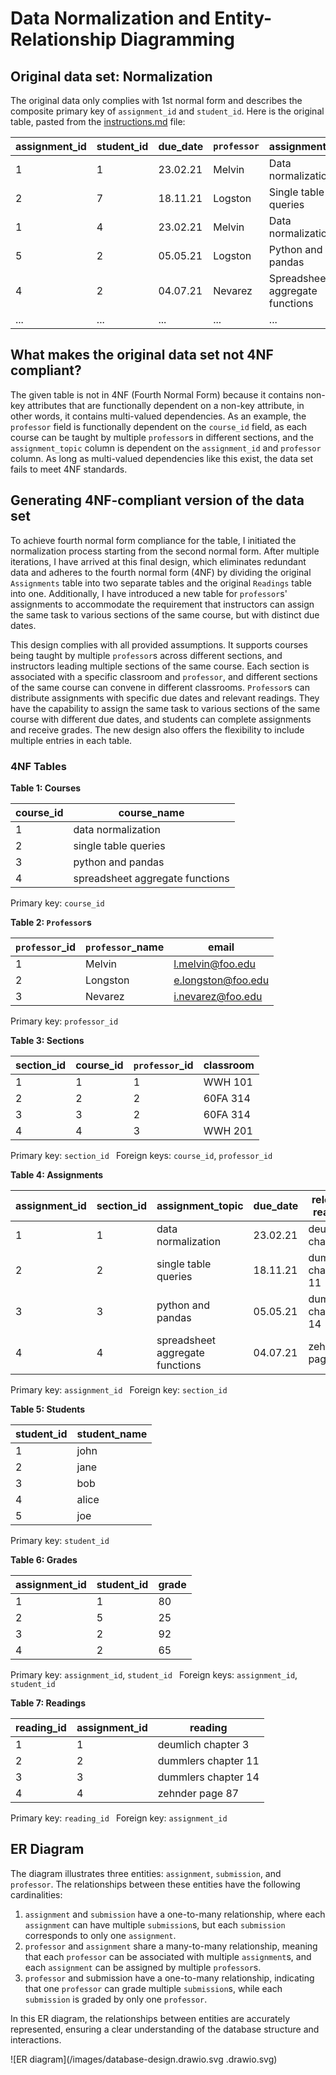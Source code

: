 # Data Normalization and Entity-Relationship Diagramming

## Original data set: Normalization
The original data only complies with 1st normal form and describes the composite primary key of ```assignment_id``` and ```student_id```. Here is the original table, pasted from the [instructions.md](instructions.md) file:

| assignment_id | student_id | due_date | `professor` | assignment_topic                | classroom | grade | relevant_reading    | `professor`_email   |
| :------------ | :--------- | :------- | :-------- | :------------------------------ | :-------- | :---- | :------------------ | :---------------- |
| 1             | 1          | 23.02.21 | Melvin    | Data normalization              | WWH 101   | 80    | Deumlich Chapter 3  | l.melvin@foo.edu  |
| 2             | 7          | 18.11.21 | Logston   | Single table queries            | 60FA 314  | 25    | Dümmlers Chapter 11 | e.logston@foo.edu |
| 1             | 4          | 23.02.21 | Melvin    | Data normalization              | WWH 101   | 75    | Deumlich Chapter 3  | l.melvin@foo.edu  |
| 5             | 2          | 05.05.21 | Logston   | Python and pandas               | 60FA 314  | 92    | Dümmlers Chapter 14 | e.logston@foo.edu |
| 4             | 2          | 04.07.21 | Nevarez   | Spreadsheet aggregate functions | WWH 201   | 65    | Zehnder Page 87     | i.nevarez@foo.edu |
| ...           | ...        | ...      | ...       | ...                             | ...       | ...   | ...                 | ...               |


## What makes the original data set not 4NF compliant?
The given table is not in 4NF (Fourth Normal Form) because it contains non-key attributes that are functionally dependent on a non-key attribute, in other words, it contains multi-valued dependencies. As an example, the ``professor`` field is functionally dependent on the `course_id` field, as each course can be taught by multiple `professor`s in different sections, and the `assignment_topic` column is dependent on the `assignment_id` and ``professor`` column.  As long as multi-valued dependencies like this exist, the data set fails to meet 4NF standards.

## Generating 4NF-compliant version of the data set
To achieve fourth normal form compliance for the table, I initiated the normalization process starting from the second normal form. After multiple iterations, I have arrived at this final design, which eliminates redundant data and adheres to the fourth normal form (4NF) by dividing the original `Assignments` table into two separate tables and the original `Readings` table into one. Additionally, I have introduced a new table for `professor`s' assignments to accommodate the requirement that instructors can assign the same task to various sections of the same course, but with distinct due dates.

This design complies with all provided assumptions. It supports courses being taught by multiple `professor`s across different sections, and instructors leading multiple sections of the same course. Each section is associated with a specific classroom and `professor`, and different sections of the same course can convene in different classrooms. `Professor`s can distribute assignments with specific due dates and relevant readings. They have the capability to assign the same task to various sections of the same course with different due dates, and students can complete assignments and receive grades. The new design also offers the flexibility to include multiple entries in each table.

### 4NF Tables
  

**Table 1: Courses**

course_id | course_name
------- | -------
1 | data normalization |
2 | single table queries |
3 | python and pandas |
4 | spreadsheet aggregate functions |  
  
Primary key: `course_id ` 

**Table 2: `Professor`s**  
    
`professor`_id | `professor`_name | email
---------|----------|---------
 1 | Melvin | l.melvin@foo.edu
 2 | Longston | e.longston@foo.edu
 3 | Nevarez | i.nevarez@foo.edu  
   
Primary key: `professor_id  `

**Table 3: Sections**  
  
section_id | course_id | `professor`_id | classroom
------- | ------- | ------- | -------
1 | 1 | 1 | WWH 101
2 | 2 | 2 | 60FA 314
3 | 3 | 2 | 60FA 314
4 | 4 | 3 | WWH 201  

Primary key: `section_id ` 
Foreign keys: `course_id`, `professor_id  `


**Table 4: Assignments**  
  
assignment_id | section_id | assignment_topic | due_date | relevant reading |
------- | ------- | ------- | ------- | ------- |
1 | 1 | data normalization | 23.02.21 | deumlich chapter 3
2 | 2 | single table queries | 18.11.21 | dummlers chapter 11
3 | 3 | python and pandas | 05.05.21 | dummlers chapter 14
4 | 4 | spreadsheet aggregate functions | 04.07.21 | zehnder page 87 
  
Primary key: `assignment_id ` 
Foreign key: `section_id  `

**Table 5: Students**
     
student_id | student_name
------- | -------
1 | john
2 | jane
3 | bob
4 | alice
5 | joe   

Primary key: `student_id`  

**Table 6: Grades**

assignment_id | student_id | grade
------- | ------- | -------
1 | 1 | 80
2 | 5 | 25
3 | 2 | 92
4 | 2 | 65

Primary key: `assignment_id`, `student_id ` 
Foreign keys: `assignment_id`, `student_id  `

**Table 7: Readings**

reading_id | assignment_id | reading
------- | ------- | -------
1 | 1 | deumlich chapter 3
2 | 2 | dummlers chapter 11
3 | 3 | dummlers chapter 14
4 | 4 | zehnder page 87  

Primary key: `reading_id ` 
Foreign key: `assignment_id  `

## ER Diagram  
The diagram illustrates three entities: `assignment`, `submission`, and `professor`. The relationships between these entities have the following cardinalities:

1. `assignment` and `submission` have a one-to-many relationship, where each `assignment` can have multiple `submission`s, but each `submission` corresponds to only one `assignment`.
2. ``professor`` and `assignment` share a many-to-many relationship, meaning that each ``professor`` can be associated with multiple `assignment`s, and each `assignment` can be assigned by multiple `professor`s.
3. `professor` and submission have a one-to-many relationship, indicating that one `professor` can grade multiple `submission`s, while each `submission` is graded by only one `professor`.

In this ER diagram, the relationships between entities are accurately represented, ensuring a clear understanding of the database structure and interactions.

![ER diagram](/images/database-design.drawio.svg .drawio.svg)